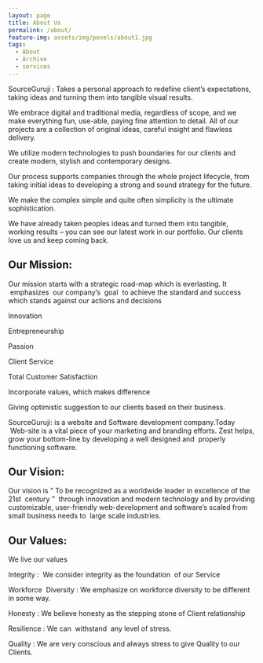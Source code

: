 ```yaml
---
layout: page
title: About Us
permalink: /about/
feature-img: assets/img/pexels/about1.jpg
tags:
  - About
  - Archive
  - services
---
```


SourceGuruji : Takes a personal approach to redefine client’s expectations, taking ideas and turning them into tangible visual results.

We embrace digital and traditional media, regardless of scope, and we make everything fun, use-able, paying fine attention to detail. All of our projects are a collection of original ideas, careful insight and flawless delivery.

We utilize modern technologies to push boundaries for our clients and create modern, stylish and contemporary designs.

Our process supports companies through the whole project lifecycle, from taking initial ideas to developing a strong and sound strategy for the future.

We make the complex simple and quite often simplicity is the ultimate sophistication.

We have already taken peoples ideas and turned them into tangible, working results – you can see our latest work in our portfolio. Our clients love us and keep coming back.

## **Our Mission:**

Our mission starts with a strategic road-map which is everlasting. It  emphasizes  our company’s  goal  to achieve the standard and success which stands against our actions and decisions

Innovation

Entrepreneurship

Passion

Client Service

Total Customer Satisfaction

Incorporate values, which makes difference

Giving optimistic suggestion to our clients based on their business.

SourceGuruji: is a website and Software development company.Today  Web-site is a vital piece of your marketing and branding efforts. Zest helps, grow your bottom-line by developing a well designed and  properly functioning software.

## **Our Vision:**

Our vision is ” To be recognized as a worldwide leader in excellence of the 21st  century ”  through innovation and modern technology and by providing customizable, user-friendly web-development and software’s scaled from small business needs to  large scale industries.

## **Our Values:**

We live our values

Integrity :  We consider integrity as the foundation  of our Service

Workforce  Diversity : We emphasize on workforce diversity to be different in some way.

Honesty : We believe honesty as the stepping stone of Client relationship

Resilience : We can  withstand  any level of stress.

Quality : We are very conscious and always stress to give Quality to our Clients.